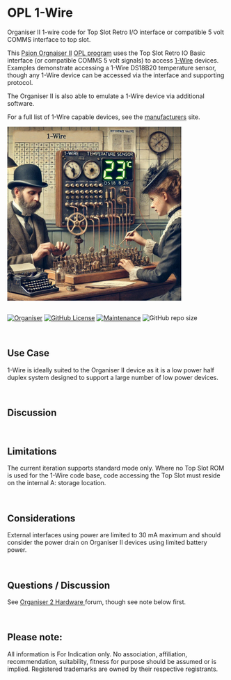 # OPL 1-Wire
Organiser II 1-wire code for Top Slot Retro I/O interface or compatible 5 volt COMMS interface to top slot.

This <a href="https://en.wikipedia.org/wiki/Psion_Organiser">Psion Orgnaiser II</a> <a href="https://en.wikipedia.org/wiki/Open_Programming_Language">OPL program</a> uses the Top Slot Retro IO Basic interface (or compatible COMMS 5 volt signals) to access <a href = "https://en.wikipedia.org/wiki/1-Wire">1-Wire</a> devices. Examples demonstrate accessing a 1-Wire DS18B20 temperature sensor, though any 1-Wire device can be accessed via the interface and supporting protocol.

The Organiser II is also able to emulate a 1-Wire device via additional software.

For a full list of 1-Wire capable devices, see the <a href="https://www.analog.com/en/product-category/1wire-devices.html">manufacturers</a> site.

<div align="center">
  <div style="display: flex; align-items: flex-start;">
  <img src="https://github.com/nofitnessforpurpose/OPL-1-Wire/blob/main/images/TSRIO-1W-01.png?raw=true" width="400px" alt="NotFitForPurpose Contraption 02. Image copyright (c) 21 December 2024 nofitnessforpurpose All Rights Reserved">
  </div>
</div>
<BR>

[![Organiser](https://img.shields.io/badge/gadget-Organiser_II-blueviolet.svg?%3D&style=flat-square)](https://en.wikipedia.org/wiki/Psion_Organiser)
[![GitHub License](https://img.shields.io/github/license/nofitnessforpurpose/OPL-1-Wire?style=flat-square)](https://github.com/nofitnessforpurpose/OPL-1-Wire/blob/main/LICENSE)
[![Maintenance](https://img.shields.io/badge/maintained%3F-yes-green.svg?style=flat-square)](https://github.com/nofitnessforpurpose/TopSlotCase/graphs/commit-activity)
![GitHub repo size](https://img.shields.io/github/repo-size/nofitnessforpurpose/OPL-1-Wire?style=flat-square)

<br>  

## Use Case
1-Wire is ideally suited to the Organiser II device as it is a low power half duplex system designed to support a large number of low power devices.

<BR>

## Discussion  

<BR>

## Limitations  
The current iteration supports standard mode only.
Where no Top Slot ROM is used for the 1-Wire code base, code accessing the Top Slot must reside on the internal A: storage location.

<BR>

## Considerations
External interfaces using power are limited to 30 mA maximum and should consider the power drain on Organiser II devices using limited battery power.

<BR>

## Questions / Discussion
See <a target="_blank" rel="noopener noreferrer" href="https://www.organiser2.com/"> Organiser 2 Hardware </a> forum, though see note below first.


<BR>

## Please note:  
All information is For Indication only.
No association, affiliation, recommendation, suitability, fitness for purpose should be assumed or is implied.
Registered trademarks are owned by their respective registrants.
